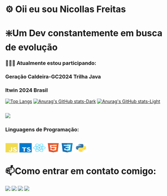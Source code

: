 <h1>⚙️ Oii eu sou Nicollas Freitas</h1>
<h1>❇️Um Dev constantemente em busca de evolução</h1> 
<h3>🧑🏻‍💻 Atualmente estou participando:</h3>
<h3>Geração Caldeira-GC2024 Trilha Java</h3>
<h3>Itwin 2024 Brasil</h3>

[![Top Langs](https://github-readme-stats.vercel.app/api/top-langs/?username=Mit0lenda&layout=donut-vertical)](https://github.com/anuraghazra/github-readme-stats)
[![Anurag's GitHub stats-Dark](https://github-readme-stats.vercel.app/api?username=Mit0lenda&show_icons=true&theme=dark#gh-dark-mode-only)](https://github.com/anuraghazra/github-readme-stats#gh-dark-mode-only)
[![Anurag's GitHub stats-Light](https://github-readme-stats.vercel.app/api?username=Mit0lenda&show_icons=true&theme=default#gh-light-mode-only)](https://github.com/anuraghazra/github-readme-stats#gh-light-mode-only)
##
<div><a href ="https://www.credly.com/badges/ce93320e-12ef-49f1-81b8-d3612860fb4e/public_url"><img src="https://github.com/Mit0lenda/Mit0lenda/assets/113867356/bfd21a80-fa54-4059-87ac-475dfeba0d03" width="150px" target="_blank"></a></div>
<h3>Linguagens de Programação:</h3>
  <div style="display: inline_block"><br>
  <img align="center" alt="Nico-Js" height="30" width="40" src="https://raw.githubusercontent.com/devicons/devicon/master/icons/javascript/javascript-plain.svg">
  <img align="center" alt="Nico-Ts" height="30" width="40" src="https://raw.githubusercontent.com/devicons/devicon/master/icons/typescript/typescript-plain.svg">
  <img align="center" alt="Nico-React" height="30" width="40" src="https://raw.githubusercontent.com/devicons/devicon/master/icons/react/react-original.svg">
  <img align="center" alt="Nico-HTML" height="30" width="40" src="https://raw.githubusercontent.com/devicons/devicon/master/icons/html5/html5-original.svg">
  <img align="center" alt="Nico-CSS" height="30" width="40" src="https://raw.githubusercontent.com/devicons/devicon/master/icons/css3/css3-original.svg">
  <img align="center" alt="Nico-Python" height="30" width="40" src="https://raw.githubusercontent.com/devicons/devicon/master/icons/python/python-original.svg">
</div>

#
<h1>📫Como entrar em contato comigo: </h1>
<div> 
  <a href="https://instagram.com/nicollasde" target="_blank"><img src="https://img.shields.io/badge/-Instagram-%23E4405F?style=for-the-badge&logo=instagram&logoColor=white" target="_blank"></a>
 	<a href="https://discord.gg/yWnbtyBVch" target="_blank"><img src="https://img.shields.io/badge/Discord-7289DA?style=for-the-badge&logo=discord&logoColor=white" target="_blank"></a> 
  <a href = "nideoliveirafreitas@gmail.com"><img src="https://img.shields.io/badge/-Gmail-%23333?style=for-the-badge&logo=gmail&logoColor=white" target="_blank"></a>
  <a href="https://www.linkedin.com/in/nicollasde" target="_blank"><img src="https://img.shields.io/badge/-LinkedIn-%230077B5?style=for-the-badge&logo=linkedin&logoColor=white" target="_blank"></a> 
  
</div>

